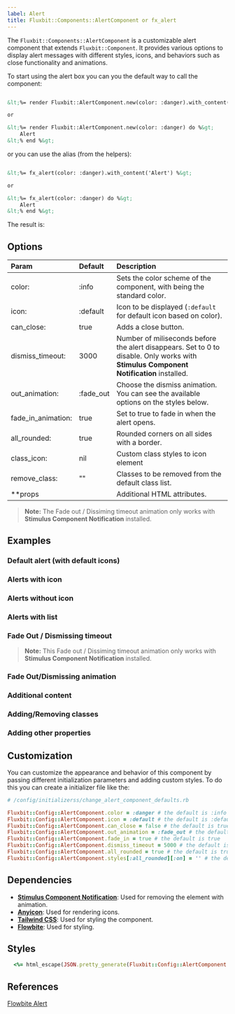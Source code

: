 ```yaml
---
label: Alert
title: Fluxbit::Components::AlertComponent or fx_alert
---
```


The `Fluxbit::Components::AlertComponent` is a customizable alert component that extends `Fluxbit::Component`.
It provides various options to display alert messages with different styles, icons, and behaviors such as close functionality and animations.

To start using the alert box you can you the default way to call the component:

```html

&lt;%= render Fluxbit::AlertComponent.new(color: :danger).with_content('Alert') %&gt;

or

&lt;%= render Fluxbit::AlertComponent.new(color: :danger) do %&gt;
    Alert
&lt;% end %&gt;

```

or you can use the alias (from the helpers):

```html

&lt;%= fx_alert(color: :danger).with_content('Alert') %&gt;

or

&lt;%= fx_alert(color: :danger) do %&gt;
    Alert
&lt;% end %&gt;

```

The result is:

<lookbook-embed app="/lookbook/" preview="Fluxbit::Components::AlertComponentPreview" scenario="playground" panels="params,source"></lookbook-embed>

## Options

| Param              | Default   | Description
|:-------------------|:----------|:------------
| color:             | :info     | Sets the color scheme of the component, with being the standard color.
| icon:              | :default  | Icon to be displayed (`:default` for default icon based on color).
| can_close:         | true      | Adds a close button.
| dismiss_timeout:   | 3000      | Number of miliseconds before the alert disappears. Set to 0 to disable. Only works with **Stimulus Component Notification** installed.
| out_animation:     | :fade_out | Choose the dismiss animation. You can see the available options on the styles below.
| fade_in_animation: | true      | Set to true to fade in when the alert opens.
| all_rounded:       | true      | Rounded corners on all sides with a border.
| class_icon:        | nil       | Custom class styles to icon element
| remove_class:      | ""        | Classes to be removed from the default class list.
| **props            |           | Additional HTML attributes.

> **Note:** The Fade out / Dissiming timeout animation only works with **Stimulus Component Notification** installed.

## Examples

### Default alert (with default icons)

<lookbook-embed app="/lookbook/" preview="Fluxbit::Components::AlertComponentPreview" scenario="default_alerts" panels="source"></lookbook-embed>

### Alerts with icon

<lookbook-embed app="/lookbook/" preview="Fluxbit::Components::AlertComponentPreview" scenario="alert_with_icon" panels="source"></lookbook-embed>

### Alerts without icon

<lookbook-embed app="/lookbook/" preview="Fluxbit::Components::AlertComponentPreview" scenario="alert_without_icon" panels="source"></lookbook-embed>

### Alerts with list

<lookbook-embed app="/lookbook/" preview="Fluxbit::Components::AlertComponentPreview" scenario="alert_with_list" panels="source"></lookbook-embed>

### Fade Out / Dismissing timeout

> **Note:** This Fade out / Dissiming timeout animation only works with **Stimulus Component Notification** installed.

<lookbook-embed app="/lookbook/" preview="Fluxbit::Components::AlertComponentPreview" scenario="dismissing_timeout" panels="source"></lookbook-embed>

### Fade Out/Dismissing animation

<lookbook-embed app="/lookbook/" preview="Fluxbit::Components::AlertComponentPreview" scenario="dismissing_animation" panels="source"></lookbook-embed>

### Additional content

<lookbook-embed app="/lookbook/" preview="Fluxbit::Components::AlertComponentPreview" scenario="additional_content" panels="source"></lookbook-embed>

### Adding/Removing classes

<lookbook-embed app="/lookbook/" preview="Fluxbit::Components::AlertComponentPreview" scenario="adding_removing_classes" panels="source"></lookbook-embed>

### Adding other properties

<lookbook-embed app="/lookbook/" preview="Fluxbit::Components::AlertComponentPreview" scenario="adding_other_properties" panels="source"></lookbook-embed>

## Customization

You can customize the appearance and behavior of this component by passing different initialization parameters and adding custom styles.
To do this you can create a initializer file like the:

```ruby
# /config/initializerss/change_alert_component_defaults.rb

Fluxbit::Config::AlertComponent.color = :danger # the default is :info
Fluxbit::Config::AlertComponent.icon = :default # the default is :default
Fluxbit::Config::AlertComponent.can_close = false # the default is true
Fluxbit::Config::AlertComponent.out_animation = :fade_out # the default is :fade_out
Fluxbit::Config::AlertComponent.fade_in = true # the default is true
Fluxbit::Config::AlertComponent.dismiss_timeout = 5000 # the default is 3000
Fluxbit::Config::AlertComponent.all_rounded = true # the default is true
Fluxbit::Config::AlertComponent.styles[:all_rounded][:on] = '' # the default is 'rounded-lg border-2'

```

## Dependencies

- [**Stimulus Component Notification**](https://www.stimulus-components.com/docs/stimulus-notification): Used for removing the element with animation.
- [**Anyicon**](https://github.com/arthurmolina/anyicon): Used for rendering icons.
- [**Tailwind CSS**](https://tailwindcss.com/): Used for styling the component.
- [**Flowbite**](https://flowbite.com/): Used for styling.

## Styles

```ruby
  <%= html_escape(JSON.pretty_generate(Fluxbit::Config::AlertComponent.styles)) %>
```

## References

[Flowbite Alert](https://flowbite.com/docs/components/alerts/)